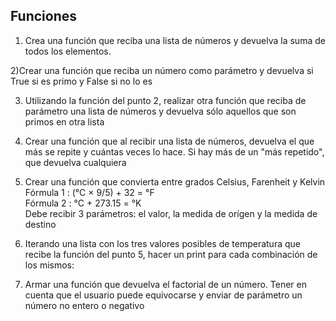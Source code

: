 ## Funciones

1) Crea una función que reciba una lista de números y devuelva la suma de todos los elementos.

2)Crear una función que reciba un número como parámetro y devuelva si True si es primo y False si no lo es

3) Utilizando la función del punto 2, realizar otra función que reciba de parámetro una lista de números y devuelva sólo aquellos que son primos en otra lista

4) Crear una función que al recibir una lista de números, devuelva el que más se repite y cuántas veces lo hace. Si hay más de un "más repetido", que devuelva cualquiera

5) Crear una función que convierta entre grados Celsius, Farenheit y Kelvin<br>
Fórmula 1	: (°C × 9/5) + 32 = °F<br>
Fórmula 2	: °C + 273.15 = °K<br>
Debe recibir 3 parámetros: el valor, la medida de orígen y la medida de destino


6) Iterando una lista con los tres valores posibles de temperatura que recibe la función del punto 5, hacer un print para cada combinación de los mismos:

7) Armar una función que devuelva el factorial de un número. Tener en cuenta que el usuario puede equivocarse y enviar de parámetro un número no entero o negativo
